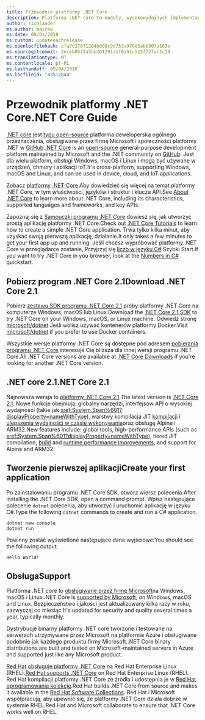 ```yaml
---
title: Przewodnik platformy .NET Core
description: Platforma .NET core to moduły, wysokowydajnych implementacji .NET do tworzenia aplikacji Windows, Linux i Mac. Dowiedz się więcej na temat platformy .NET Core, aby rozpocząć pracę.
author: richlander
ms.author: mairaw
ms.date: 08/01/2018
ms.custom: updateeachrelease
ms.openlocfilehash: cfa7c27871204b808c9d753a970d5abb907a183e
ms.sourcegitcommit: 2eceb05f1a5bb261291a1f6a91c5153727ac1c19
ms.translationtype: MT
ms.contentlocale: pl-PL
ms.lasthandoff: 09/04/2018
ms.locfileid: "43512844"
---
```

# <a name="net-core-guide"></a><span data-ttu-id="78021-104">Przewodnik platformy .NET Core</span><span class="sxs-lookup"><span data-stu-id="78021-104">.NET Core Guide</span></span>

<span data-ttu-id="78021-105">[.NET core](about.md) jest [typu open-source](https://github.com/dotnet/coreclr/blob/master/LICENSE.TXT) platforma deweloperska ogólnego przeznaczenia, obsługiwane przez firmę Microsoft i społeczności platformy .NET w [GitHub](https://github.com/dotnet/core).</span><span class="sxs-lookup"><span data-stu-id="78021-105">[.NET Core](about.md) is an [open-source](https://github.com/dotnet/coreclr/blob/master/LICENSE.TXT) general-purpose development platform maintained by Microsoft and the .NET community on [GitHub](https://github.com/dotnet/core).</span></span> <span data-ttu-id="78021-106">Jest dla wielu platform, obsługi Windows, macOS i Linux i mogą być używane w urządzeń, chmury i aplikacji IoT.</span><span class="sxs-lookup"><span data-stu-id="78021-106">It's cross-platform, supporting Windows, macOS and Linux, and can be used in device, cloud, and IoT applications.</span></span>

<span data-ttu-id="78021-107">Zobacz [platformy .NET Core](about.md) Aby dowiedzieć się więcej na temat platformy .NET Core, w tym właściwości, języków i struktur i klucza API.</span><span class="sxs-lookup"><span data-stu-id="78021-107">See [About .NET Core](about.md) to learn more about .NET Core, including its characteristics, supported languages and frameworks, and key APIs.</span></span>

<span data-ttu-id="78021-108">Zapoznaj się z [Samouczki programu .NET Core](tutorials/index.md) dowiesz się, jak utworzyć prostą aplikację platformy .NET Core.</span><span class="sxs-lookup"><span data-stu-id="78021-108">Check out [.NET Core Tutorials](tutorials/index.md) to learn how to create a simple .NET Core application.</span></span> <span data-ttu-id="78021-109">Trwa tylko kilka minut, aby uzyskać swoją pierwszą aplikację, działanie.</span><span class="sxs-lookup"><span data-stu-id="78021-109">It only takes a few minutes to get your first app up and running.</span></span> <span data-ttu-id="78021-110">Jeśli chcesz wypróbować platformy .NET Core w przeglądarce zostanie, Przyjrzyj się [liczb w języku C#](https://docs.microsoft.com/dotnet/csharp/quick-starts/hello-world) Szybki Start.</span><span class="sxs-lookup"><span data-stu-id="78021-110">If you want to try .NET Core in you browser, look at the [Numbers in C#](https://docs.microsoft.com/dotnet/csharp/quick-starts/hello-world) quickstart.</span></span>

## <a name="download-net-core-21"></a><span data-ttu-id="78021-111">Pobierz program .NET Core 2.1</span><span class="sxs-lookup"><span data-stu-id="78021-111">Download .NET Core 2.1</span></span>

<span data-ttu-id="78021-112">Pobierz [zestawu SDK programu .NET Core 2.1](https://www.microsoft.com/net/download) próby platformy .NET Core na komputerze Windows, macOS lub Linux.</span><span class="sxs-lookup"><span data-stu-id="78021-112">Download the [.NET Core  2.1 SDK](https://www.microsoft.com/net/download) to try .NET Core on your Windows, macOS, or Linux machine.</span></span> <span data-ttu-id="78021-113">Odwiedź stronę [microsoft/dotnet](https://hub.docker.com/r/microsoft/dotnet/) Jeśli wolisz używać kontenerów platformy Docker.</span><span class="sxs-lookup"><span data-stu-id="78021-113">Visit [microsoft/dotnet](https://hub.docker.com/r/microsoft/dotnet/) if you prefer to use Docker containers.</span></span>

<span data-ttu-id="78021-114">Wszystkie wersje platformy .NET Core są dostępne pod adresem [pobierania programu .NET Core](https://www.microsoft.com/net/download/archives) interesuje Cię bliższa dla innej wersji programu .NET Core.</span><span class="sxs-lookup"><span data-stu-id="78021-114">All .NET Core versions are available at [.NET Core Downloads](https://www.microsoft.com/net/download/archives) if you're looking for another .NET Core version.</span></span>

## <a name="net-core-21"></a><span data-ttu-id="78021-115">.NET core 2.1</span><span class="sxs-lookup"><span data-stu-id="78021-115">.NET Core 2.1</span></span>

<span data-ttu-id="78021-116">Najnowsza wersja to [platformy .NET Core 2.1](whats-new/dotnet-core-2-1.md).</span><span class="sxs-lookup"><span data-stu-id="78021-116">The latest version is [.NET Core 2.1](whats-new/dotnet-core-2-1.md).</span></span> <span data-ttu-id="78021-117">Nowe funkcje obejmują: globalny narzędzi, interfejsów API o wysokiej wydajności (takie jak <xref:System.Span%601?displayProperty=nameWithType>), warstwy kompilacja JIT [kompilacji](https://blogs.msdn.microsoft.com/dotnet/2018/05/30/announcing-net-core-2-1/) i [ulepszenia wydajności w czasie wykonywania](https://blogs.msdn.microsoft.com/dotnet/2018/04/18/performance-improvements-in-net-core-2-1/)oraz obsługę Alpine i ARM32.</span><span class="sxs-lookup"><span data-stu-id="78021-117">New features include: global tools, high-performance APIs (such as <xref:System.Span%601?displayProperty=nameWithType>), tiered JIT compilation, [build](https://blogs.msdn.microsoft.com/dotnet/2018/05/30/announcing-net-core-2-1/) and [runtime performance improvements](https://blogs.msdn.microsoft.com/dotnet/2018/04/18/performance-improvements-in-net-core-2-1/), and support for Alpine and ARM32.</span></span>

## <a name="create-your-first-application"></a><span data-ttu-id="78021-118">Tworzenie pierwszej aplikacji</span><span class="sxs-lookup"><span data-stu-id="78021-118">Create your first application</span></span>

<span data-ttu-id="78021-119">Po zainstalowaniu programu .NET Core SDK, otwórz wiersz polecenia.</span><span class="sxs-lookup"><span data-stu-id="78021-119">After installing the .NET Core SDK, open a command prompt.</span></span> <span data-ttu-id="78021-120">Wpisz następujące polecenie `dotnet` polecenia, aby utworzyć i uruchomić aplikację w języku C#.</span><span class="sxs-lookup"><span data-stu-id="78021-120">Type the following `dotnet` commands to create and run a C# application.</span></span>

```console
dotnet new console
dotnet run
```

<span data-ttu-id="78021-121">Powinny zostać wyświetlone następujące dane wyjściowe:</span><span class="sxs-lookup"><span data-stu-id="78021-121">You should see the following output:</span></span>

```console
Hello World!
```

## <a name="support"></a><span data-ttu-id="78021-122">Obsługa</span><span class="sxs-lookup"><span data-stu-id="78021-122">Support</span></span>

<span data-ttu-id="78021-123">Platforma .NET core to [obsługiwane przez firmę Microsoft](https://www.microsoft.com/net/support/policy)na Windows, macOS i Linux.</span><span class="sxs-lookup"><span data-stu-id="78021-123">.NET Core is [supported by Microsoft](https://www.microsoft.com/net/support/policy), on Windows, macOS and Linux.</span></span> <span data-ttu-id="78021-124">Bezpieczeństwo i jakości jest aktualizowany kilka razy w roku, zazwyczaj co miesiąc.</span><span class="sxs-lookup"><span data-stu-id="78021-124">It's updated for security and quality several times a year, typically monthly.</span></span>

<span data-ttu-id="78021-125">Dystrybucje binarny platformy .NET core tworzone i testowane na serwerach utrzymywane przez Microsoft na platformie Azure i obsługiwane podobnie jak każdego produktu firmy Microsoft.</span><span class="sxs-lookup"><span data-stu-id="78021-125">.NET Core binary distributions are built and tested on Microsoft-maintained servers in Azure and supported just like any Microsoft product.</span></span>

<span data-ttu-id="78021-126">[Red Hat obsługuje platformy .NET Core](http://redhatloves.net/) na Red Hat Enterprise Linux (RHEL).</span><span class="sxs-lookup"><span data-stu-id="78021-126">[Red Hat supports .NET Core](http://redhatloves.net/) on Red Hat Enterprise Linux (RHEL).</span></span> <span data-ttu-id="78021-127">Red Hat kompilacji platformy .NET Core ze źródła i udostępnia je w [Red Hat oprogramowania kolekcje](https://developers.redhat.com/products/softwarecollections/overview/).</span><span class="sxs-lookup"><span data-stu-id="78021-127">Red Hat builds .NET Core from source and makes it available in the [Red Hat Software Collections](https://developers.redhat.com/products/softwarecollections/overview/).</span></span> <span data-ttu-id="78021-128">Red Hat i Microsoft współpracują, aby upewnić się, że platformy .NET Core działa dobrze w systemie RHEL.</span><span class="sxs-lookup"><span data-stu-id="78021-128">Red Hat and Microsoft collaborate to ensure that .NET Core works well on RHEL.</span></span>